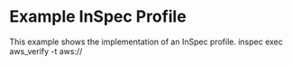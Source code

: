 # Example InSpec Profile

This example shows the implementation of an InSpec profile.
inspec exec aws_verify -t aws://
